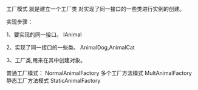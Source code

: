 工厂模式
就是建立一个工厂类
对实现了同一接口的一些类进行实例的创建。

实现步骤：

1、要实现的同一接口。
  IAnimal
  
2、实现了同一接口的一些类。
  AnimalDog,AnimalCat
  
3、工厂类,用来在其中创建对象。
 
   普通工厂模式：
   	NormalAnimalFactory
   多个工厂方法模式
    MultAnimalFactory
   静态工厂方法模式
    StaticAnimalFactory
